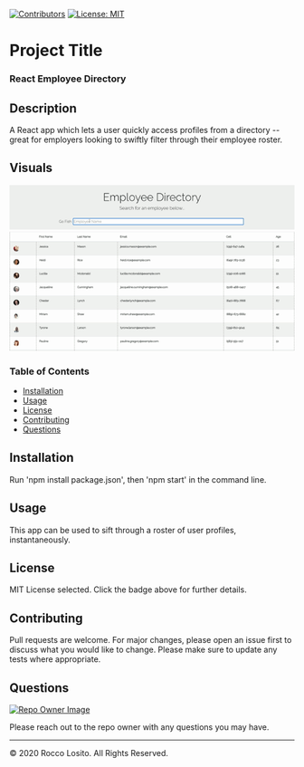 [![Contributors](https://img.shields.io/github/contributors/roccolosito/employee-template-engine)](https://github.com/roccolosito/employee-template-engine/graphs/contributors)
[![License: MIT](https://img.shields.io/badge/License-MIT-yellow.svg)](https://opensource.org/licenses/MIT)

# Project Title 
### **React Employee Directory**

## Description
A React app which lets a user quickly access profiles from a directory -- great for employers looking to swiftly filter through their employee roster.

## Visuals

![DirectoryGif](./assets/images/directory.gif)

### Table of Contents
* [Installation](#Installation)
* [Usage](#Usage)
* [License](#License)
* [Contributing](#Contributing)
* [Questions](#Questions)

## Installation
Run 'npm install package.json', then 'npm start' in the command line.

## Usage
This app can be used to sift through a roster of user profiles, instantaneously.

## License
MIT License selected. Click the badge above for further details.

## Contributing
Pull requests are welcome. For major changes, please open an issue first to discuss what you would like to change. Please make sure to update any tests where appropriate.

## Questions
[![Repo Owner Image](https://avatars.githubusercontent.com/roccolosito?s=100)](")

Please reach out to the repo owner with any questions you may have.

- - -
© 2020 Rocco Losito. All Rights Reserved.